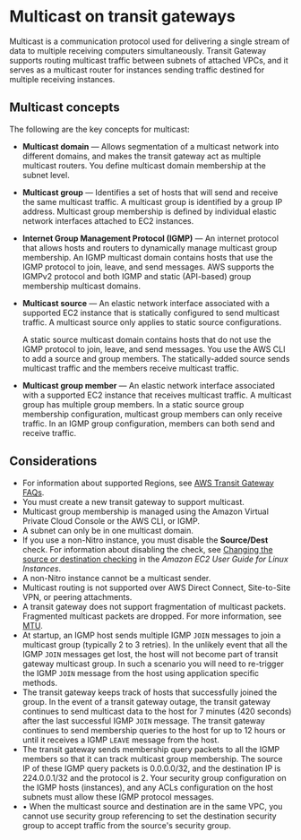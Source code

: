 # Multicast on transit gateways<a name="tgw-multicast-overview"></a>

Multicast is a communication protocol used for delivering a single stream of data to multiple receiving computers simultaneously\. Transit Gateway supports routing multicast traffic between subnets of attached VPCs, and it serves as a multicast router for instances sending traffic destined for multiple receiving instances\. 

## Multicast concepts<a name="concepts"></a>

The following are the key concepts for multicast:
+ **Multicast domain** — Allows segmentation of a multicast network into different domains, and makes the transit gateway act as multiple multicast routers\. You define multicast domain membership at the subnet level\. 
+ **Multicast group** — Identifies a set of hosts that will send and receive the same multicast traffic\. A multicast group is identified by a group IP address\. Multicast group membership is defined by individual elastic network interfaces attached to EC2 instances\.
+ **Internet Group Management Protocol \(IGMP\)** — An internet protocol that allows hosts and routers to dynamically manage multicast group membership\. An IGMP multicast domain contains hosts that use the IGMP protocol to join, leave, and send messages\. AWS supports the IGMPv2 protocol and both IGMP and static \(API\-based\) group membership multicast domains\.
+ **Multicast source** — An elastic network interface associated with a supported EC2 instance that is statically configured to send multicast traffic\. A multicast source only applies to static source configurations\. 

  A static source multicast domain contains hosts that do not use the IGMP protocol to join, leave, and send messages\. You use the AWS CLI to add a source and group members\. The statically\-added source sends multicast traffic and the members receive multicast traffic\.
+ **Multicast group member** — An elastic network interface associated with a supported EC2 instance that receives multicast traffic\. A multicast group has multiple group members\. In a static source group membership configuration, multicast group members can only receive traffic\. In an IGMP group configuration, members can both send and receive traffic\. 

## Considerations<a name="limits"></a>
+ For information about supported Regions, see [AWS Transit Gateway FAQs](https://aws.amazon.com/transit-gateway/faqs)\.
+ You must create a new transit gateway to support multicast\.
+ Multicast group membership is managed using the Amazon Virtual Private Cloud Console or the AWS CLI, or IGMP\. 
+ A subnet can only be in one multicast domain\. 
+ If you use a non\-Nitro instance, you must disable the **Source/Dest** check\. For information about disabling the check, see [Changing the source or destination checking](https://docs.aws.amazon.com/AWSEC2/latest/UserGuide/using-eni.html#change_source_dest_check) in the *Amazon EC2 User Guide for Linux Instances*\.
+ A non\-Nitro instance cannot be a multicast sender\.
+ Multicast routing is not supported over AWS Direct Connect, Site\-to\-Site VPN, or peering attachments\.
+ A transit gateway does not support fragmentation of multicast packets\. Fragmented multicast packets are dropped\. For more information, see [MTU](transit-gateway-quotas.md#mtu-quotas)\.
+ At startup, an IGMP host sends multiple IGMP `JOIN` messages to join a multicast group \(typically 2 to 3 retries\)\. In the unlikely event that all the IGMP `JOIN` messages get lost, the host will not become part of transit gateway multicast group\. In such a scenario you will need to re\-trigger the IGMP `JOIN` message from the host using application specific methods\.
+ The transit gateway keeps track of hosts that successfully joined the group\. In the event of a transit gateway outage, the transit gateway continues to send multicast data to the host for 7 minutes \(420 seconds\) after the last successful IGMP `JOIN` message\. The transit gateway continues to send membership queries to the host for up to 12 hours or until it receives a IGMP `LEAVE` message from the host\.
+ The transit gateway sends membership query packets to all the IGMP members so that it can track multicast group membership\. The source IP of these IGMP query packets is 0\.0\.0\.0/32, and the destination IP is 224\.0\.0\.1/32 and the protocol is 2\. Your security group configuration on the IGMP hosts \(instances\), and any ACLs configuration on the host subnets must allow these IGMP protocol messages\. 
+  • When the multicast source and destination are in the same VPC, you cannot use security group referencing to set the destination security group to accept traffic from the source's security group\.